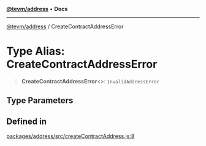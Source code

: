 [**@tevm/address**](../README.md) • **Docs**

***

[@tevm/address](../globals.md) / CreateContractAddressError

# Type Alias: CreateContractAddressError

> **CreateContractAddressError**\<\>: `InvalidAddressError`

## Type Parameters

## Defined in

[packages/address/src/createContractAddress.js:8](https://github.com/qbzzt/tevm-monorepo/blob/main/packages/address/src/createContractAddress.js#L8)
